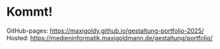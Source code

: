 # Kommt!
GitHub-pages: https://maxigoldy.github.io/gestaltung-portfolio-2025/
Hosted: https://medieninformatik.maxigoldmann.de/gestaltung/portfolio/
